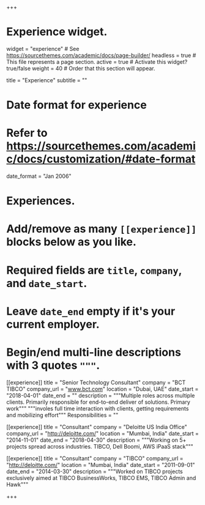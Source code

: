 +++
# Experience widget.
widget = "experience"  # See https://sourcethemes.com/academic/docs/page-builder/
headless = true  # This file represents a page section.
active = true  # Activate this widget? true/false
weight = 40  # Order that this section will appear.

title = "Experience"
subtitle = ""

# Date format for experience
#   Refer to https://sourcethemes.com/academic/docs/customization/#date-format
date_format = "Jan 2006"

# Experiences.
#   Add/remove as many `[[experience]]` blocks below as you like.
#   Required fields are `title`, `company`, and `date_start`.
#   Leave `date_end` empty if it's your current employer.
#   Begin/end multi-line descriptions with 3 quotes `"""`.
[[experience]]
  title = "Senior Technology Consultant"
  company = "BCT TIBCO"
  company_url = "www.bct.com"
  location = "Dubai, UAE"
  date_start = "2018-04-01"
  date_end = ""
  description = """Multiple roles across multiple clients. Primarily responsible for end-to-end deliver of solutions. Primary work"""
  """involes full time interaction with clients, getting requirements and mobilizing effort"""
  Responsibilities = ""

[[experience]]
  title = "Consultant"
  company = "Deloitte US India Office"
  company_url = "http://deloitte.com/"
  location = "Mumbai, India"
  date_start = "2014-11-01"
  date_end = "2018-04-30"
  description = """Working on 5+ projects spread across industries. TIBCO, Dell Boomi, AWS iPaaS stack"""


[[experience]]
  title = "Consultant"
  company = "TIBCO"
  company_url = "http://deloitte.com/"
  location = "Mumbai, India"
  date_start = "2011-09-01"
  date_end = "2014-03-30"
  description = """Worked on TIBCO projects exclusively aimed at TIBCO BusinessWorks, TIBCO EMS, TIBCO Admin and Hawk"""

+++
